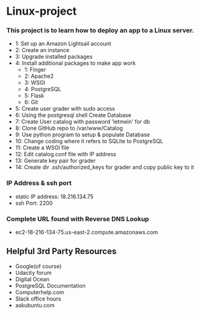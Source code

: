 # Linux-project
### This project is to learn how to deploy an app to a Linux server.
* 1: Set up an Amazon Lightsail account
* 2: Create an instance
* 3: Upgrade installed packages
* 4: Install additional packages to make app work
	* 1: Finger
	* 2: Apache2
	* 3: WSGI
	* 4: PostgreSQL
	* 5: Flask
	* 6: Git
* 5: Create user grader with sudo access
* 6: Using the postgresql shell Create Database
* 7: Create User catalog with password 'letmein' for db
* 8: Clone GitHub repo to /var/www/Catalog
* 9: Use python program to setup & populate Database
* 10: Change coding where it refers to SQLite to PostgreSQL
* 11: Create a WSGI file
* 12: Edit catalog.conf file with IP address
* 13: Generate key pair for grader
* 14: Create dir .ssh/authorized_keys for grader and copy public key to it
### IP Address & ssh port
* static IP address: 18.216.134.75
* ssh Port: 2200
### Complete URL found with Reverse DNS Lookup
* ec2-18-216-134-75.us-east-2.compute.amazonaws.com
## Helpful 3rd Party Resources
* Google(of course)
* Udacity forum
* Digital Ocean
* PostgreSQL Documentation
* Computerhelp.com
* Slack office hours
* askubuntu.com
